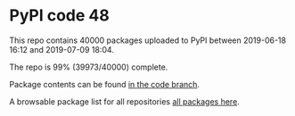 # PyPI code 48

This repo contains 40000 packages uploaded to PyPI between 
2019-06-18 16:12 and 2019-07-09 18:04.

The repo is 99% (39973/40000) complete.

Package contents can be found [in the code branch](https://github.com/pypi-data/pypi-mirror-48/tree/code/packages).

A browsable package list for all repositories [all packages here](https://pypi-data.github.io/website/repositories/pypi-mirror-48).



